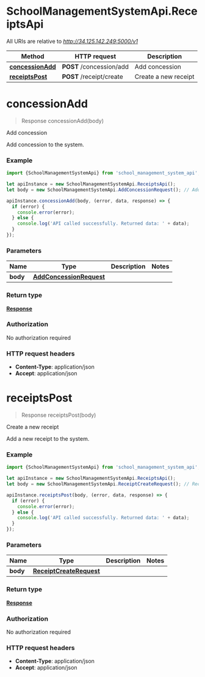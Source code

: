 # SchoolManagementSystemApi.ReceiptsApi

All URIs are relative to *http://34.125.142.249:5000/v1*

Method | HTTP request | Description
------------- | ------------- | -------------
[**concessionAdd**](ReceiptsApi.md#concessionAdd) | **POST** /concession/add | Add concession
[**receiptsPost**](ReceiptsApi.md#receiptsPost) | **POST** /receipt/create | Create a new receipt

<a name="concessionAdd"></a>
# **concessionAdd**
> Response concessionAdd(body)

Add concession

Add concession to the system.

### Example
```javascript
import {SchoolManagementSystemApi} from 'school_management_system_api';

let apiInstance = new SchoolManagementSystemApi.ReceiptsApi();
let body = new SchoolManagementSystemApi.AddConcessionRequest(); // AddConcessionRequest | 

apiInstance.concessionAdd(body, (error, data, response) => {
  if (error) {
    console.error(error);
  } else {
    console.log('API called successfully. Returned data: ' + data);
  }
});
```

### Parameters

Name | Type | Description  | Notes
------------- | ------------- | ------------- | -------------
 **body** | [**AddConcessionRequest**](AddConcessionRequest.md)|  | 

### Return type

[**Response**](Response.md)

### Authorization

No authorization required

### HTTP request headers

 - **Content-Type**: application/json
 - **Accept**: application/json

<a name="receiptsPost"></a>
# **receiptsPost**
> Response receiptsPost(body)

Create a new receipt

Add a new receipt to the system.

### Example
```javascript
import {SchoolManagementSystemApi} from 'school_management_system_api';

let apiInstance = new SchoolManagementSystemApi.ReceiptsApi();
let body = new SchoolManagementSystemApi.ReceiptCreateRequest(); // ReceiptCreateRequest | 

apiInstance.receiptsPost(body, (error, data, response) => {
  if (error) {
    console.error(error);
  } else {
    console.log('API called successfully. Returned data: ' + data);
  }
});
```

### Parameters

Name | Type | Description  | Notes
------------- | ------------- | ------------- | -------------
 **body** | [**ReceiptCreateRequest**](ReceiptCreateRequest.md)|  | 

### Return type

[**Response**](Response.md)

### Authorization

No authorization required

### HTTP request headers

 - **Content-Type**: application/json
 - **Accept**: application/json

